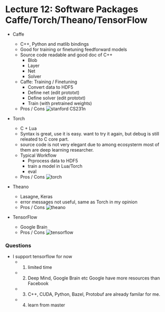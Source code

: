 # Lecture 12: Software Packages Caffe/Torch/Theano/TensorFlow

- Caffe
  - C++, Python and matlib bindings
  - Good for training or finetuning feedforward models
  - Source code readable and good doc of C++
    - Blob
    - Layer
    - Net
    - Solver
  - Caffe: Training / Finetuning
    - Convert data to HDF5
    - Define net (edit prototxt)
    - Define solver (edit prototxt)
    - Train (with pretrained weights) 
  - Pros / Cons
    ![stanford CS231n](pic/caffe.jpg)
    
- Torch
  - C + Lua
  - Syntax is great, use it is easy. want to try it again, 
  but debug is still releated to C core part.
  - source code is not very elegant due to among ecosysterm most of them are
  deep learning researcher.
  - Typical Workflow
    - Prprocess data to HDF5
    - train a model in Lua/Torch
    - eval
  - Pros / Cons
    ![torch](pic/torch.jpg)

- Theano
  - Lasagne, Keras
  - error messages not useful, same as Torch in my opinion
  - Pros / Cons
    ![theano](pic/theano.jgp)
- TensorFlow
  - Google Brain
  - Pros / Cons
    ![tensorflow](pic/tensorflow.jpg)

### Questions
- I support tensorflow for now
  - 1. limited time
  - 2. Deep Mind, Google Brain etc Google have more resources than Facebook
  - 3. C++, CUDA, Python, Bazel, Protobuf are already familar for me.
  - 4. learn from master
  

